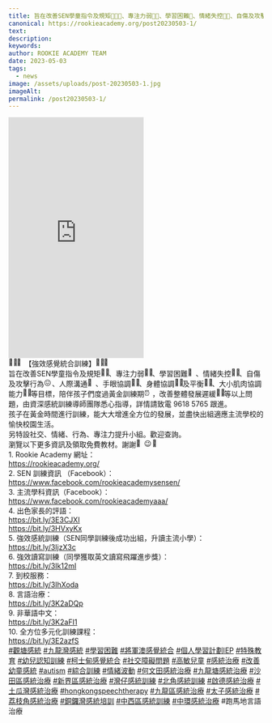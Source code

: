 ```yaml
---
title: 旨在改善SEN學童指令及規矩👩🏼‍🏫、專注力弱👂🏻、學習困難📒、情緒失控😵‍💫、自傷及攻擊行為😖、人際溝通💬、手眼協調🤼‍♀️、身體協調🤸🏼‍♀️及平衡🤸🏼‍♂️、大小肌肉協調能力💪🏻等目標，陪伴孩子們度過黃金訓練期⏰，改善整體發展遲緩🫶🏻等以上問題，由資深感統訓練導師團隊悉心指導，詳情請致電 9618 5765 跟進
canonical: https://rookieacademy.org/post20230503-1/
text: 
description: 
keywords: 
author: ROOKIE ACADEMY TEAM
date: 2023-05-03
tags:
  - news
image: /assets/uploads/post-20230503-1.jpg
imageAlt: 
permalink: /post20230503-1/
---
```

<iframe src="https://www.facebook.com/plugins/video.php?height=476&href=https%3A%2F%2Fwww.facebook.com%2Frookieacademysensen%2Fvideos%2F145088458404399%2F&show_text=false&width=267&t=0" width="267" height="476" style="border:none;overflow:hidden" scrolling="no" frameborder="0" allowfullscreen="true" allow="autoplay; clipboard-write; encrypted-media; picture-in-picture; web-share" allowFullScreen="true"></iframe>
<span class="x193iq5w xeuugli x13faqbe x1vvkbs x1xmvt09 x1lliihq x1s928wv xhkezso x1gmr53x x1cpjm7i x1fgarty x1943h6x xudqn12 x3x7a5m x6prxxf xvq8zen xo1l8bm xzsf02u x1yc453h" dir="auto"><div class="xdj266r x11i5rnm xat24cr x1mh8g0r x1vvkbs x126k92a"><div dir="auto" style="text-align: start;"><span class="x3nfvp2 x1j61x8r x1fcty0u xdj266r xhhsvwb xat24cr xgzva0m xxymvpz xlup9mm x1kky2od"><img height="16" width="16" alt="👧🏼" referrerpolicy="origin-when-cross-origin" src="https://static.xx.fbcdn.net/images/emoji.php/v9/t62/1.5/16/1f467_1f3fc.png"></span><span class="x3nfvp2 x1j61x8r x1fcty0u xdj266r xhhsvwb xat24cr xgzva0m xxymvpz xlup9mm x1kky2od"><img height="16" width="16" alt="🏫" referrerpolicy="origin-when-cross-origin" src="https://static.xx.fbcdn.net/images/emoji.php/v9/t81/1.5/16/1f3eb.png"></span>【強效感覺統合訓練】<span class="x3nfvp2 x1j61x8r x1fcty0u xdj266r xhhsvwb xat24cr xgzva0m xxymvpz xlup9mm x1kky2od"><img height="16" width="16" alt="👶🏼" referrerpolicy="origin-when-cross-origin" src="https://static.xx.fbcdn.net/images/emoji.php/v9/t0/1.5/16/1f476_1f3fc.png"></span><span class="x3nfvp2 x1j61x8r x1fcty0u xdj266r xhhsvwb xat24cr xgzva0m xxymvpz xlup9mm x1kky2od"><img height="16" width="16" alt="🏫" referrerpolicy="origin-when-cross-origin" src="https://static.xx.fbcdn.net/images/emoji.php/v9/t81/1.5/16/1f3eb.png"></span></div></div><div class="x11i5rnm xat24cr x1mh8g0r x1vvkbs xtlvy1s x126k92a"><div dir="auto" style="text-align: start;">旨在改善SEN學童指令及規矩<span class="x3nfvp2 x1j61x8r x1fcty0u xdj266r xhhsvwb xat24cr xgzva0m xxymvpz xlup9mm x1kky2od"><img height="16" width="16" alt="👩🏼‍🏫" referrerpolicy="origin-when-cross-origin" src="https://static.xx.fbcdn.net/images/emoji.php/v9/t1f/1.5/16/1f469_1f3fc_200d_1f3eb.png"></span>、專注力弱<span class="x3nfvp2 x1j61x8r x1fcty0u xdj266r xhhsvwb xat24cr xgzva0m xxymvpz xlup9mm x1kky2od"><img height="16" width="16" alt="👂🏻" referrerpolicy="origin-when-cross-origin" src="https://static.xx.fbcdn.net/images/emoji.php/v9/t5e/1.5/16/1f442_1f3fb.png"></span>、學習困難<span class="x3nfvp2 x1j61x8r x1fcty0u xdj266r xhhsvwb xat24cr xgzva0m xxymvpz xlup9mm x1kky2od"><img height="16" width="16" alt="📒" referrerpolicy="origin-when-cross-origin" src="https://static.xx.fbcdn.net/images/emoji.php/v9/tf3/1.5/16/1f4d2.png"></span>、情緒失控<span class="x3nfvp2 x1j61x8r x1fcty0u xdj266r xhhsvwb xat24cr xgzva0m xxymvpz xlup9mm x1kky2od"><img height="16" width="16" alt="😵‍💫" referrerpolicy="origin-when-cross-origin" src="https://static.xx.fbcdn.net/images/emoji.php/v9/t1f/1.5/16/1f635_200d_1f4ab.png"></span>、自傷及攻擊行為<span class="x3nfvp2 x1j61x8r x1fcty0u xdj266r xhhsvwb xat24cr xgzva0m xxymvpz xlup9mm x1kky2od"><img height="16" width="16" alt="😖" referrerpolicy="origin-when-cross-origin" src="https://static.xx.fbcdn.net/images/emoji.php/v9/tcc/1.5/16/1f616.png"></span>、人際溝通<span class="x3nfvp2 x1j61x8r x1fcty0u xdj266r xhhsvwb xat24cr xgzva0m xxymvpz xlup9mm x1kky2od"><img height="16" width="16" alt="💬" referrerpolicy="origin-when-cross-origin" src="https://static.xx.fbcdn.net/images/emoji.php/v9/tc7/1.5/16/1f4ac.png"></span>、手眼協調<span class="x3nfvp2 x1j61x8r x1fcty0u xdj266r xhhsvwb xat24cr xgzva0m xxymvpz xlup9mm x1kky2od"><img height="16" width="16" alt="🤼‍♀️" referrerpolicy="origin-when-cross-origin" src="https://static.xx.fbcdn.net/images/emoji.php/v9/t28/1.5/16/1f93c_200d_2640.png"></span>、身體協調<span class="x3nfvp2 x1j61x8r x1fcty0u xdj266r xhhsvwb xat24cr xgzva0m xxymvpz xlup9mm x1kky2od"><img height="16" width="16" alt="🤸🏼‍♀️" referrerpolicy="origin-when-cross-origin" src="https://static.xx.fbcdn.net/images/emoji.php/v9/tf9/1.5/16/1f938_1f3fc_200d_2640.png"></span>及平衡<span class="x3nfvp2 x1j61x8r x1fcty0u xdj266r xhhsvwb xat24cr xgzva0m xxymvpz xlup9mm x1kky2od"><img height="16" width="16" alt="🤸🏼‍♂️" referrerpolicy="origin-when-cross-origin" src="https://static.xx.fbcdn.net/images/emoji.php/v9/tfb/1.5/16/1f938_1f3fc_200d_2642.png"></span>、大小肌肉協調能力<span class="x3nfvp2 x1j61x8r x1fcty0u xdj266r xhhsvwb xat24cr xgzva0m xxymvpz xlup9mm x1kky2od"><img height="16" width="16" alt="💪🏻" referrerpolicy="origin-when-cross-origin" src="https://static.xx.fbcdn.net/images/emoji.php/v9/t80/1.5/16/1f4aa_1f3fb.png"></span>等目標，陪伴孩子們度過黃金訓練期<span class="x3nfvp2 x1j61x8r x1fcty0u xdj266r xhhsvwb xat24cr xgzva0m xxymvpz xlup9mm x1kky2od"><img height="16" width="16" alt="⏰" referrerpolicy="origin-when-cross-origin" src="https://static.xx.fbcdn.net/images/emoji.php/v9/tbb/1.5/16/23f0.png"></span>，改善整體發展遲緩<span class="x3nfvp2 x1j61x8r x1fcty0u xdj266r xhhsvwb xat24cr xgzva0m xxymvpz xlup9mm x1kky2od"><img height="16" width="16" alt="🫶🏻" referrerpolicy="origin-when-cross-origin" src="https://static.xx.fbcdn.net/images/emoji.php/v9/t9d/1.5/16/1faf6_1f3fb.png"></span>等以上問題，由資深感統訓練導師團隊悉心指導，詳情請致電 9618 5765 跟進。</div></div><div class="x11i5rnm xat24cr x1mh8g0r x1vvkbs xtlvy1s x126k92a"><div dir="auto" style="text-align: start;">孩子在黃金時間進行訓練，能大大增進全方位的發展，並盡快出組適應主流學校的愉快校園生活。</div></div><div class="x11i5rnm xat24cr x1mh8g0r x1vvkbs xtlvy1s x126k92a"><div dir="auto" style="text-align: start;"><span><a tabindex="-1"></a></span>另特設社交、情緒、行為、專注力提升小組。歡迎查詢。</div></div><div class="x11i5rnm xat24cr x1mh8g0r x1vvkbs xtlvy1s x126k92a"><div dir="auto" style="text-align: start;">瀏覽以下更多資訊及領取免費教材。謝謝<span class="x3nfvp2 x1j61x8r x1fcty0u xdj266r xhhsvwb xat24cr xgzva0m xxymvpz xlup9mm x1kky2od"><img height="16" width="16" alt="📝" referrerpolicy="origin-when-cross-origin" src="https://static.xx.fbcdn.net/images/emoji.php/v9/t25/1.5/16/1f4dd.png"></span><span class="x3nfvp2 x1j61x8r x1fcty0u xdj266r xhhsvwb xat24cr xgzva0m xxymvpz xlup9mm x1kky2od"><img height="16" width="16" alt="😉" referrerpolicy="origin-when-cross-origin" src="https://static.xx.fbcdn.net/images/emoji.php/v9/tb0/1.5/16/1f609.png"></span><span class="x3nfvp2 x1j61x8r x1fcty0u xdj266r xhhsvwb xat24cr xgzva0m xxymvpz xlup9mm x1kky2od"><img height="16" width="16" alt="🌷" referrerpolicy="origin-when-cross-origin" src="https://static.xx.fbcdn.net/images/emoji.php/v9/tc8/1.5/16/1f337.png"></span></div></div><div class="x11i5rnm xat24cr x1mh8g0r x1vvkbs xtlvy1s x126k92a"><div dir="auto" style="text-align: start;">1. Rookie Academy  網址：</div></div><div class="x11i5rnm xat24cr x1mh8g0r x1vvkbs xtlvy1s x126k92a"><div dir="auto" style="text-align: start;"><span><a class="x1i10hfl xjbqb8w x6umtig x1b1mbwd xaqea5y xav7gou x9f619 x1ypdohk xt0psk2 xe8uvvx xdj266r x11i5rnm xat24cr x1mh8g0r xexx8yu x4uap5 x18d9i69 xkhd6sd x16tdsg8 x1hl2dhg xggy1nq x1a2a7pz xt0b8zv x1fey0fg" href="https://rookieacademy.org/?fbclid=IwAR2jOp1hTQtEAz_zSoB_O_vX6X94IwtU6Rf4R2s_-ab89JUUpcCM-Af7du8" rel="nofollow noopener" role="link" tabindex="0" target="_blank">https://rookieacademy.org/</a></span></div></div><div class="x11i5rnm xat24cr x1mh8g0r x1vvkbs xtlvy1s x126k92a"><div dir="auto" style="text-align: start;">2. SEN 訓練資訊 （Facebook）：</div></div><div class="x11i5rnm xat24cr x1mh8g0r x1vvkbs xtlvy1s x126k92a"><div dir="auto" style="text-align: start;"><span><a class="x1i10hfl xjbqb8w x6umtig x1b1mbwd xaqea5y xav7gou x9f619 x1ypdohk xt0psk2 xe8uvvx xdj266r x11i5rnm xat24cr x1mh8g0r xexx8yu x4uap5 x18d9i69 xkhd6sd x16tdsg8 x1hl2dhg xggy1nq x1a2a7pz xt0b8zv x1qq9wsj xo1l8bm" href="https://www.facebook.com/rookieacademysensen/?__cft__[0]=AZUeu2p8U-qOGckoqBeYualzWxiMInb2QIZ90cyAGS_RI00Ds6QcEpftMI8nKux9RGha_SuRj-ODU0vfAkYS_DxcF9JnY-bDxm_c2k4d8g-IktnpJJSjDA_LqHxVVTZVrMep0L7jftlt102S_svWTsJFjN_GeXIzOz834BpvdHehQ_bmH5WBccuLrQXu1mC8_-M&amp;__tn__=kK-R" role="link" tabindex="0"><span class="xt0psk2"><span>https://www.facebook.com/rookieacademysensen/</span></span></a></span></div></div><div class="x11i5rnm xat24cr x1mh8g0r x1vvkbs xtlvy1s x126k92a"><div dir="auto" style="text-align: start;">3. 主流學科資訊（Facebook）：</div></div><div class="x11i5rnm xat24cr x1mh8g0r x1vvkbs xtlvy1s x126k92a"><div dir="auto" style="text-align: start;"><span><a class="x1i10hfl xjbqb8w x6umtig x1b1mbwd xaqea5y xav7gou x9f619 x1ypdohk xt0psk2 xe8uvvx xdj266r x11i5rnm xat24cr x1mh8g0r xexx8yu x4uap5 x18d9i69 xkhd6sd x16tdsg8 x1hl2dhg xggy1nq x1a2a7pz xt0b8zv x1qq9wsj xo1l8bm" href="https://www.facebook.com/rookieacademyaaa/?__cft__[0]=AZUeu2p8U-qOGckoqBeYualzWxiMInb2QIZ90cyAGS_RI00Ds6QcEpftMI8nKux9RGha_SuRj-ODU0vfAkYS_DxcF9JnY-bDxm_c2k4d8g-IktnpJJSjDA_LqHxVVTZVrMep0L7jftlt102S_svWTsJFjN_GeXIzOz834BpvdHehQ_bmH5WBccuLrQXu1mC8_-M&amp;__tn__=kK-R" role="link" tabindex="0"><span class="xt0psk2"><span>https://www.facebook.com/rookieacademyaaa/</span></span></a></span></div></div><div class="x11i5rnm xat24cr x1mh8g0r x1vvkbs xtlvy1s x126k92a"><div dir="auto" style="text-align: start;">4. 出色家長的評語：</div></div><div class="x11i5rnm xat24cr x1mh8g0r x1vvkbs xtlvy1s x126k92a"><div dir="auto" style="text-align: start;"><span><a class="x1i10hfl xjbqb8w x6umtig x1b1mbwd xaqea5y xav7gou x9f619 x1ypdohk xt0psk2 xe8uvvx xdj266r x11i5rnm xat24cr x1mh8g0r xexx8yu x4uap5 x18d9i69 xkhd6sd x16tdsg8 x1hl2dhg xggy1nq x1a2a7pz xt0b8zv x1fey0fg" href="https://l.facebook.com/l.php?u=https%3A%2F%2Fbit.ly%2F3E3CJXI%3Ffbclid%3DIwAR14qJVXWaogqbBdr8V6PxOigytmM_W38YrwjhWY7P3ShDNopTQjxkt2XDY&amp;h=AT1TzyrHyqVlEtvMfVzSFUNuLo2qok1sRe0j1plgm4A1wNhYPriB1dAumMbJAxvX1LqwJOdpxB7o1XCLkvY3d3t-SZs698S-K8Bu-IBpqBip015T8EPKfu5JTwYQ6ZYY8QPF&amp;__tn__=-UK-R&amp;c[0]=AT39-BnP7tzgUTOtmthI3LITqUmi3ctKyiUdlIUhXaiUiT-eT13ZhMz5vgYNFR1R6zXN8V5Kc7wnqAYgSH5ZhsBOEyy8peOwBunM0uRkXc4wvE3zTrsENEI2WPdTprTZlwIYIebHBaPhX0E6W_uZojl5U6t0se8rDOn4u-FsrWWsDToAFyj0U-S1g9DRy4-lhuMi0JCx19I_w0QfbfrWslGs" rel="nofollow noopener" role="link" tabindex="0" target="_blank">https://bit.ly/3E3CJXI</a></span></div></div><div class="x11i5rnm xat24cr x1mh8g0r x1vvkbs xtlvy1s x126k92a"><div dir="auto" style="text-align: start;"><span><a class="x1i10hfl xjbqb8w x6umtig x1b1mbwd xaqea5y xav7gou x9f619 x1ypdohk xt0psk2 xe8uvvx xdj266r x11i5rnm xat24cr x1mh8g0r xexx8yu x4uap5 x18d9i69 xkhd6sd x16tdsg8 x1hl2dhg xggy1nq x1a2a7pz xt0b8zv x1fey0fg" href="https://bit.ly/3HVxyKx?fbclid=IwAR1vbEpclytyeMGskrNT0dGqNWLchLdPGbfHfzKNOAHOe-mfNEOVU947iiI" rel="nofollow noopener" role="link" tabindex="0" target="_blank">https://bit.ly/3HVxyKx</a></span></div></div><div class="x11i5rnm xat24cr x1mh8g0r x1vvkbs xtlvy1s x126k92a"><div dir="auto" style="text-align: start;">5. 強效感統訓練（SEN同學訓練後成功出組，升讀主流小學）：</div></div><div class="x11i5rnm xat24cr x1mh8g0r x1vvkbs xtlvy1s x126k92a"><div dir="auto" style="text-align: start;"><span><a class="x1i10hfl xjbqb8w x6umtig x1b1mbwd xaqea5y xav7gou x9f619 x1ypdohk xt0psk2 xe8uvvx xdj266r x11i5rnm xat24cr x1mh8g0r xexx8yu x4uap5 x18d9i69 xkhd6sd x16tdsg8 x1hl2dhg xggy1nq x1a2a7pz xt0b8zv x1fey0fg" href="https://l.facebook.com/l.php?u=https%3A%2F%2Fbit.ly%2F3IjzX3c%3Ffbclid%3DIwAR2jOp1hTQtEAz_zSoB_O_vX6X94IwtU6Rf4R2s_-ab89JUUpcCM-Af7du8&amp;h=AT2PfYE3llHgWUsgZBFv8vpCYNvszM2qoOBIQen49hW_UdYWoxRpF61P8nBpISi64xUM4o-eNS-uvmsID8piCAq86yIWmyFbhS-3BikYPvTXYPLeWZyPYpTwKspUt-s7h0on&amp;__tn__=-UK-R&amp;c[0]=AT39-BnP7tzgUTOtmthI3LITqUmi3ctKyiUdlIUhXaiUiT-eT13ZhMz5vgYNFR1R6zXN8V5Kc7wnqAYgSH5ZhsBOEyy8peOwBunM0uRkXc4wvE3zTrsENEI2WPdTprTZlwIYIebHBaPhX0E6W_uZojl5U6t0se8rDOn4u-FsrWWsDToAFyj0U-S1g9DRy4-lhuMi0JCx19I_w0QfbfrWslGs" rel="nofollow noopener" role="link" tabindex="0" target="_blank">https://bit.ly/3IjzX3c</a></span></div></div><div class="x11i5rnm xat24cr x1mh8g0r x1vvkbs xtlvy1s x126k92a"><div dir="auto" style="text-align: start;">6. 強效讀寫訓練（同學獲取英文讀寫飛躍進步獎）：</div></div><div class="x11i5rnm xat24cr x1mh8g0r x1vvkbs xtlvy1s x126k92a"><div dir="auto" style="text-align: start;"><span><a class="x1i10hfl xjbqb8w x6umtig x1b1mbwd xaqea5y xav7gou x9f619 x1ypdohk xt0psk2 xe8uvvx xdj266r x11i5rnm xat24cr x1mh8g0r xexx8yu x4uap5 x18d9i69 xkhd6sd x16tdsg8 x1hl2dhg xggy1nq x1a2a7pz xt0b8zv x1fey0fg" href="https://bit.ly/3Ik12mI?fbclid=IwAR2z_83DaAuxA_FvheWPqystgURlTOaL95TOn-BNwqJ0xf93CYgxH89F-Vw" rel="nofollow noopener" role="link" tabindex="0" target="_blank">https://bit.ly/3Ik12mI</a></span></div></div><div class="x11i5rnm xat24cr x1mh8g0r x1vvkbs xtlvy1s x126k92a"><div dir="auto" style="text-align: start;">7. 到校服務：</div></div><div class="x11i5rnm xat24cr x1mh8g0r x1vvkbs xtlvy1s x126k92a"><div dir="auto" style="text-align: start;"><span><a class="x1i10hfl xjbqb8w x6umtig x1b1mbwd xaqea5y xav7gou x9f619 x1ypdohk xt0psk2 xe8uvvx xdj266r x11i5rnm xat24cr x1mh8g0r xexx8yu x4uap5 x18d9i69 xkhd6sd x16tdsg8 x1hl2dhg xggy1nq x1a2a7pz xt0b8zv x1fey0fg" href="https://l.facebook.com/l.php?u=https%3A%2F%2Fbit.ly%2F3IhXoda%3Ffbclid%3DIwAR0l6QBeK9FggYPkQbcIvhlBkVs-AMMy1A9LX0tzOVbU6VH2kQG9QN8Xcd0&amp;h=AT0Jug4dgh3ebQHDvv9LOuT1aY_aL_pHV44RJMN-UgGj95lJsfbGo3BNSUo1PpTGoSqGqNWzAQ8Xdl22hhleuWUe_ORFePR0rKuQTv86w1zSDgibsd_s0QAROsJb-c6UbvYS&amp;__tn__=-UK-R&amp;c[0]=AT39-BnP7tzgUTOtmthI3LITqUmi3ctKyiUdlIUhXaiUiT-eT13ZhMz5vgYNFR1R6zXN8V5Kc7wnqAYgSH5ZhsBOEyy8peOwBunM0uRkXc4wvE3zTrsENEI2WPdTprTZlwIYIebHBaPhX0E6W_uZojl5U6t0se8rDOn4u-FsrWWsDToAFyj0U-S1g9DRy4-lhuMi0JCx19I_w0QfbfrWslGs" rel="nofollow noopener" role="link" tabindex="0" target="_blank">https://bit.ly/3IhXoda</a></span></div></div><div class="x11i5rnm xat24cr x1mh8g0r x1vvkbs xtlvy1s x126k92a"><div dir="auto" style="text-align: start;">8. 言語治療：</div></div><div class="x11i5rnm xat24cr x1mh8g0r x1vvkbs xtlvy1s x126k92a"><div dir="auto" style="text-align: start;"><span><a class="x1i10hfl xjbqb8w x6umtig x1b1mbwd xaqea5y xav7gou x9f619 x1ypdohk xt0psk2 xe8uvvx xdj266r x11i5rnm xat24cr x1mh8g0r xexx8yu x4uap5 x18d9i69 xkhd6sd x16tdsg8 x1hl2dhg xggy1nq x1a2a7pz xt0b8zv x1fey0fg" href="https://bit.ly/3K2aDQp?fbclid=IwAR1rM7j8-mh5lgy_Qjxkc2qR50GQfm6XmTlg-jVFuBl31oOIXFhu4AA0JAw" rel="nofollow noopener" role="link" tabindex="0" target="_blank">https://bit.ly/3K2aDQp</a></span></div></div><div class="x11i5rnm xat24cr x1mh8g0r x1vvkbs xtlvy1s x126k92a"><div dir="auto" style="text-align: start;">9. 非華語中文：</div></div><div class="x11i5rnm xat24cr x1mh8g0r x1vvkbs xtlvy1s x126k92a"><div dir="auto" style="text-align: start;"><span><a class="x1i10hfl xjbqb8w x6umtig x1b1mbwd xaqea5y xav7gou x9f619 x1ypdohk xt0psk2 xe8uvvx xdj266r x11i5rnm xat24cr x1mh8g0r xexx8yu x4uap5 x18d9i69 xkhd6sd x16tdsg8 x1hl2dhg xggy1nq x1a2a7pz xt0b8zv x1fey0fg" href="https://l.facebook.com/l.php?u=https%3A%2F%2Fbit.ly%2F3K2aFI1%3Ffbclid%3DIwAR1KjIEBduV0RLk0VebSGzzcxmabQZ_3aei0yWDxwcPrSu34NVgcf5pvIYU&amp;h=AT1xp5gOefKDdu_vD4BPzMZ4mHfkbkzLPeJdFt3Ya9RbunMiXjhPaUBg92C-1gdPDfUwTVDKLX4FriblxJ3_chXSdluElXbXTplwkgQjMuyp-MI1aqtJwV8IjaYJ6wWZ6pGV&amp;__tn__=-UK-R&amp;c[0]=AT39-BnP7tzgUTOtmthI3LITqUmi3ctKyiUdlIUhXaiUiT-eT13ZhMz5vgYNFR1R6zXN8V5Kc7wnqAYgSH5ZhsBOEyy8peOwBunM0uRkXc4wvE3zTrsENEI2WPdTprTZlwIYIebHBaPhX0E6W_uZojl5U6t0se8rDOn4u-FsrWWsDToAFyj0U-S1g9DRy4-lhuMi0JCx19I_w0QfbfrWslGs" rel="nofollow noopener" role="link" tabindex="0" target="_blank">https://bit.ly/3K2aFI1</a></span></div></div><div class="x11i5rnm xat24cr x1mh8g0r x1vvkbs xtlvy1s x126k92a"><div dir="auto" style="text-align: start;">10. 全方位多元化訓練課程：</div></div><div class="x11i5rnm xat24cr x1mh8g0r x1vvkbs xtlvy1s x126k92a"><div dir="auto" style="text-align: start;"><span><a class="x1i10hfl xjbqb8w x6umtig x1b1mbwd xaqea5y xav7gou x9f619 x1ypdohk xt0psk2 xe8uvvx xdj266r x11i5rnm xat24cr x1mh8g0r xexx8yu x4uap5 x18d9i69 xkhd6sd x16tdsg8 x1hl2dhg xggy1nq x1a2a7pz xt0b8zv x1fey0fg" href="https://l.facebook.com/l.php?u=https%3A%2F%2Fbit.ly%2F3E2azfS%3Ffbclid%3DIwAR1LswBeUESLaGE7iB9YiuoPiu3YdDwoGaY64z68t8Rk0W_6NMYSqccpaVQ&amp;h=AT2y2lUNTYUzB1GGO6pNw3ONXmsAq6mm3vikbOs5d8JtPQTl3UUUheWAOXJ_X2cgtjVVgd9oGvZewz9WIq10JgBMSoOZ5kiWSP8RJ17i6-VXDpT7xVibTNKEY-xGAu2gmqLP&amp;__tn__=-UK-R&amp;c[0]=AT39-BnP7tzgUTOtmthI3LITqUmi3ctKyiUdlIUhXaiUiT-eT13ZhMz5vgYNFR1R6zXN8V5Kc7wnqAYgSH5ZhsBOEyy8peOwBunM0uRkXc4wvE3zTrsENEI2WPdTprTZlwIYIebHBaPhX0E6W_uZojl5U6t0se8rDOn4u-FsrWWsDToAFyj0U-S1g9DRy4-lhuMi0JCx19I_w0QfbfrWslGs" rel="nofollow noopener" role="link" tabindex="0" target="_blank">https://bit.ly/3E2azfS</a></span></div></div><div class="x11i5rnm xat24cr x1mh8g0r x1vvkbs xtlvy1s x126k92a"><div dir="auto" style="text-align: start;"><span><a class="x1i10hfl xjbqb8w x6umtig x1b1mbwd xaqea5y xav7gou x9f619 x1ypdohk xt0psk2 xe8uvvx xdj266r x11i5rnm xat24cr x1mh8g0r xexx8yu x4uap5 x18d9i69 xkhd6sd x16tdsg8 x1hl2dhg xggy1nq x1a2a7pz xt0b8zv x1qq9wsj xo1l8bm" href="https://www.facebook.com/hashtag/%E8%A7%80%E5%A1%98%E6%84%9F%E7%B5%B1?__eep__=6&amp;__cft__[0]=AZUeu2p8U-qOGckoqBeYualzWxiMInb2QIZ90cyAGS_RI00Ds6QcEpftMI8nKux9RGha_SuRj-ODU0vfAkYS_DxcF9JnY-bDxm_c2k4d8g-IktnpJJSjDA_LqHxVVTZVrMep0L7jftlt102S_svWTsJFjN_GeXIzOz834BpvdHehQ_bmH5WBccuLrQXu1mC8_-M&amp;__tn__=*NK-R" role="link" tabindex="0">#觀塘感統</a></span> <span><a class="x1i10hfl xjbqb8w x6umtig x1b1mbwd xaqea5y xav7gou x9f619 x1ypdohk xt0psk2 xe8uvvx xdj266r x11i5rnm xat24cr x1mh8g0r xexx8yu x4uap5 x18d9i69 xkhd6sd x16tdsg8 x1hl2dhg xggy1nq x1a2a7pz xt0b8zv x1qq9wsj xo1l8bm" href="https://www.facebook.com/hashtag/%E4%B9%9D%E9%BE%8D%E7%81%A3%E6%84%9F%E7%B5%B1?__eep__=6&amp;__cft__[0]=AZUeu2p8U-qOGckoqBeYualzWxiMInb2QIZ90cyAGS_RI00Ds6QcEpftMI8nKux9RGha_SuRj-ODU0vfAkYS_DxcF9JnY-bDxm_c2k4d8g-IktnpJJSjDA_LqHxVVTZVrMep0L7jftlt102S_svWTsJFjN_GeXIzOz834BpvdHehQ_bmH5WBccuLrQXu1mC8_-M&amp;__tn__=*NK-R" role="link" tabindex="0">#九龍灣感統</a></span> <span><a class="x1i10hfl xjbqb8w x6umtig x1b1mbwd xaqea5y xav7gou x9f619 x1ypdohk xt0psk2 xe8uvvx xdj266r x11i5rnm xat24cr x1mh8g0r xexx8yu x4uap5 x18d9i69 xkhd6sd x16tdsg8 x1hl2dhg xggy1nq x1a2a7pz xt0b8zv x1qq9wsj xo1l8bm" href="https://www.facebook.com/hashtag/%E5%AD%B8%E7%BF%92%E5%9B%B0%E9%9B%A3?__eep__=6&amp;__cft__[0]=AZUeu2p8U-qOGckoqBeYualzWxiMInb2QIZ90cyAGS_RI00Ds6QcEpftMI8nKux9RGha_SuRj-ODU0vfAkYS_DxcF9JnY-bDxm_c2k4d8g-IktnpJJSjDA_LqHxVVTZVrMep0L7jftlt102S_svWTsJFjN_GeXIzOz834BpvdHehQ_bmH5WBccuLrQXu1mC8_-M&amp;__tn__=*NK-R" role="link" tabindex="0">#學習困難</a></span> <span><a class="x1i10hfl xjbqb8w x6umtig x1b1mbwd xaqea5y xav7gou x9f619 x1ypdohk xt0psk2 xe8uvvx xdj266r x11i5rnm xat24cr x1mh8g0r xexx8yu x4uap5 x18d9i69 xkhd6sd x16tdsg8 x1hl2dhg xggy1nq x1a2a7pz xt0b8zv x1qq9wsj xo1l8bm" href="https://www.facebook.com/hashtag/%E5%B0%87%E8%BB%8D%E6%BE%B3%E6%84%9F%E8%A6%BA%E7%B5%B1%E5%90%88?__eep__=6&amp;__cft__[0]=AZUeu2p8U-qOGckoqBeYualzWxiMInb2QIZ90cyAGS_RI00Ds6QcEpftMI8nKux9RGha_SuRj-ODU0vfAkYS_DxcF9JnY-bDxm_c2k4d8g-IktnpJJSjDA_LqHxVVTZVrMep0L7jftlt102S_svWTsJFjN_GeXIzOz834BpvdHehQ_bmH5WBccuLrQXu1mC8_-M&amp;__tn__=*NK-R" role="link" tabindex="0">#將軍澳感覺統合</a></span> <span><a class="x1i10hfl xjbqb8w x6umtig x1b1mbwd xaqea5y xav7gou x9f619 x1ypdohk xt0psk2 xe8uvvx xdj266r x11i5rnm xat24cr x1mh8g0r xexx8yu x4uap5 x18d9i69 xkhd6sd x16tdsg8 x1hl2dhg xggy1nq x1a2a7pz xt0b8zv x1qq9wsj xo1l8bm" href="https://www.facebook.com/hashtag/%E5%80%8B%E4%BA%BA%E5%AD%B8%E7%BF%92%E8%A8%88%E5%8A%83iep?__eep__=6&amp;__cft__[0]=AZUeu2p8U-qOGckoqBeYualzWxiMInb2QIZ90cyAGS_RI00Ds6QcEpftMI8nKux9RGha_SuRj-ODU0vfAkYS_DxcF9JnY-bDxm_c2k4d8g-IktnpJJSjDA_LqHxVVTZVrMep0L7jftlt102S_svWTsJFjN_GeXIzOz834BpvdHehQ_bmH5WBccuLrQXu1mC8_-M&amp;__tn__=*NK-R" role="link" tabindex="0">#個人學習計劃IEP</a></span> <span><a class="x1i10hfl xjbqb8w x6umtig x1b1mbwd xaqea5y xav7gou x9f619 x1ypdohk xt0psk2 xe8uvvx xdj266r x11i5rnm xat24cr x1mh8g0r xexx8yu x4uap5 x18d9i69 xkhd6sd x16tdsg8 x1hl2dhg xggy1nq x1a2a7pz xt0b8zv x1qq9wsj xo1l8bm" href="https://www.facebook.com/hashtag/%E7%89%B9%E6%AE%8A%E6%95%99%E8%82%B2?__eep__=6&amp;__cft__[0]=AZUeu2p8U-qOGckoqBeYualzWxiMInb2QIZ90cyAGS_RI00Ds6QcEpftMI8nKux9RGha_SuRj-ODU0vfAkYS_DxcF9JnY-bDxm_c2k4d8g-IktnpJJSjDA_LqHxVVTZVrMep0L7jftlt102S_svWTsJFjN_GeXIzOz834BpvdHehQ_bmH5WBccuLrQXu1mC8_-M&amp;__tn__=*NK-R" role="link" tabindex="0">#特殊教育</a></span> <span><a class="x1i10hfl xjbqb8w x6umtig x1b1mbwd xaqea5y xav7gou x9f619 x1ypdohk xt0psk2 xe8uvvx xdj266r x11i5rnm xat24cr x1mh8g0r xexx8yu x4uap5 x18d9i69 xkhd6sd x16tdsg8 x1hl2dhg xggy1nq x1a2a7pz xt0b8zv x1qq9wsj xo1l8bm" href="https://www.facebook.com/hashtag/%E5%B9%BC%E5%85%92%E8%AA%8D%E7%9F%A5%E8%A8%93%E7%B7%B4?__eep__=6&amp;__cft__[0]=AZUeu2p8U-qOGckoqBeYualzWxiMInb2QIZ90cyAGS_RI00Ds6QcEpftMI8nKux9RGha_SuRj-ODU0vfAkYS_DxcF9JnY-bDxm_c2k4d8g-IktnpJJSjDA_LqHxVVTZVrMep0L7jftlt102S_svWTsJFjN_GeXIzOz834BpvdHehQ_bmH5WBccuLrQXu1mC8_-M&amp;__tn__=*NK-R" role="link" tabindex="0">#幼兒認知訓練</a></span> <span><a class="x1i10hfl xjbqb8w x6umtig x1b1mbwd xaqea5y xav7gou x9f619 x1ypdohk xt0psk2 xe8uvvx xdj266r x11i5rnm xat24cr x1mh8g0r xexx8yu x4uap5 x18d9i69 xkhd6sd x16tdsg8 x1hl2dhg xggy1nq x1a2a7pz xt0b8zv x1qq9wsj xo1l8bm" href="https://www.facebook.com/hashtag/%E6%9F%AF%E5%A3%AB%E7%94%B8%E6%84%9F%E8%A6%BA%E7%B5%B1%E5%90%88?__eep__=6&amp;__cft__[0]=AZUeu2p8U-qOGckoqBeYualzWxiMInb2QIZ90cyAGS_RI00Ds6QcEpftMI8nKux9RGha_SuRj-ODU0vfAkYS_DxcF9JnY-bDxm_c2k4d8g-IktnpJJSjDA_LqHxVVTZVrMep0L7jftlt102S_svWTsJFjN_GeXIzOz834BpvdHehQ_bmH5WBccuLrQXu1mC8_-M&amp;__tn__=*NK-R" role="link" tabindex="0">#柯士甸感覺統合</a></span> <span><a class="x1i10hfl xjbqb8w x6umtig x1b1mbwd xaqea5y xav7gou x9f619 x1ypdohk xt0psk2 xe8uvvx xdj266r x11i5rnm xat24cr x1mh8g0r xexx8yu x4uap5 x18d9i69 xkhd6sd x16tdsg8 x1hl2dhg xggy1nq x1a2a7pz xt0b8zv x1qq9wsj xo1l8bm" href="https://www.facebook.com/hashtag/%E7%A4%BE%E4%BA%A4%E9%9A%9C%E7%A4%99%E5%95%8F%E9%A1%8C?__eep__=6&amp;__cft__[0]=AZUeu2p8U-qOGckoqBeYualzWxiMInb2QIZ90cyAGS_RI00Ds6QcEpftMI8nKux9RGha_SuRj-ODU0vfAkYS_DxcF9JnY-bDxm_c2k4d8g-IktnpJJSjDA_LqHxVVTZVrMep0L7jftlt102S_svWTsJFjN_GeXIzOz834BpvdHehQ_bmH5WBccuLrQXu1mC8_-M&amp;__tn__=*NK-R" role="link" tabindex="0">#社交障礙問題</a></span> <span><a class="x1i10hfl xjbqb8w x6umtig x1b1mbwd xaqea5y xav7gou x9f619 x1ypdohk xt0psk2 xe8uvvx xdj266r x11i5rnm xat24cr x1mh8g0r xexx8yu x4uap5 x18d9i69 xkhd6sd x16tdsg8 x1hl2dhg xggy1nq x1a2a7pz xt0b8zv x1qq9wsj xo1l8bm" href="https://www.facebook.com/hashtag/%E9%AB%98%E6%95%8F%E5%85%92%E7%AB%A5?__eep__=6&amp;__cft__[0]=AZUeu2p8U-qOGckoqBeYualzWxiMInb2QIZ90cyAGS_RI00Ds6QcEpftMI8nKux9RGha_SuRj-ODU0vfAkYS_DxcF9JnY-bDxm_c2k4d8g-IktnpJJSjDA_LqHxVVTZVrMep0L7jftlt102S_svWTsJFjN_GeXIzOz834BpvdHehQ_bmH5WBccuLrQXu1mC8_-M&amp;__tn__=*NK-R" role="link" tabindex="0">#高敏兒童</a></span> <span><a class="x1i10hfl xjbqb8w x6umtig x1b1mbwd xaqea5y xav7gou x9f619 x1ypdohk xt0psk2 xe8uvvx xdj266r x11i5rnm xat24cr x1mh8g0r xexx8yu x4uap5 x18d9i69 xkhd6sd x16tdsg8 x1hl2dhg xggy1nq x1a2a7pz xt0b8zv x1qq9wsj xo1l8bm" href="https://www.facebook.com/hashtag/%E6%84%9F%E7%B5%B1%E6%B2%BB%E7%99%82?__eep__=6&amp;__cft__[0]=AZUeu2p8U-qOGckoqBeYualzWxiMInb2QIZ90cyAGS_RI00Ds6QcEpftMI8nKux9RGha_SuRj-ODU0vfAkYS_DxcF9JnY-bDxm_c2k4d8g-IktnpJJSjDA_LqHxVVTZVrMep0L7jftlt102S_svWTsJFjN_GeXIzOz834BpvdHehQ_bmH5WBccuLrQXu1mC8_-M&amp;__tn__=*NK-R" role="link" tabindex="0">#感統治療</a></span> <span><a class="x1i10hfl xjbqb8w x6umtig x1b1mbwd xaqea5y xav7gou x9f619 x1ypdohk xt0psk2 xe8uvvx xdj266r x11i5rnm xat24cr x1mh8g0r xexx8yu x4uap5 x18d9i69 xkhd6sd x16tdsg8 x1hl2dhg xggy1nq x1a2a7pz xt0b8zv x1qq9wsj xo1l8bm" href="https://www.facebook.com/hashtag/%E6%94%B9%E5%96%84%E5%B9%BC%E7%AB%A5%E6%84%9F%E7%B5%B1?__eep__=6&amp;__cft__[0]=AZUeu2p8U-qOGckoqBeYualzWxiMInb2QIZ90cyAGS_RI00Ds6QcEpftMI8nKux9RGha_SuRj-ODU0vfAkYS_DxcF9JnY-bDxm_c2k4d8g-IktnpJJSjDA_LqHxVVTZVrMep0L7jftlt102S_svWTsJFjN_GeXIzOz834BpvdHehQ_bmH5WBccuLrQXu1mC8_-M&amp;__tn__=*NK-R" role="link" tabindex="0">#改善幼童感統</a></span> <span><a class="x1i10hfl xjbqb8w x6umtig x1b1mbwd xaqea5y xav7gou x9f619 x1ypdohk xt0psk2 xe8uvvx xdj266r x11i5rnm xat24cr x1mh8g0r xexx8yu x4uap5 x18d9i69 xkhd6sd x16tdsg8 x1hl2dhg xggy1nq x1a2a7pz xt0b8zv x1qq9wsj xo1l8bm" href="https://www.facebook.com/hashtag/autism?__eep__=6&amp;__cft__[0]=AZUeu2p8U-qOGckoqBeYualzWxiMInb2QIZ90cyAGS_RI00Ds6QcEpftMI8nKux9RGha_SuRj-ODU0vfAkYS_DxcF9JnY-bDxm_c2k4d8g-IktnpJJSjDA_LqHxVVTZVrMep0L7jftlt102S_svWTsJFjN_GeXIzOz834BpvdHehQ_bmH5WBccuLrQXu1mC8_-M&amp;__tn__=*NK-R" role="link" tabindex="0">#autism</a></span> <span><a class="x1i10hfl xjbqb8w x6umtig x1b1mbwd xaqea5y xav7gou x9f619 x1ypdohk xt0psk2 xe8uvvx xdj266r x11i5rnm xat24cr x1mh8g0r xexx8yu x4uap5 x18d9i69 xkhd6sd x16tdsg8 x1hl2dhg xggy1nq x1a2a7pz xt0b8zv x1qq9wsj xo1l8bm" href="https://www.facebook.com/hashtag/%E7%B6%9C%E5%90%88%E8%A8%93%E7%B7%B4?__eep__=6&amp;__cft__[0]=AZUeu2p8U-qOGckoqBeYualzWxiMInb2QIZ90cyAGS_RI00Ds6QcEpftMI8nKux9RGha_SuRj-ODU0vfAkYS_DxcF9JnY-bDxm_c2k4d8g-IktnpJJSjDA_LqHxVVTZVrMep0L7jftlt102S_svWTsJFjN_GeXIzOz834BpvdHehQ_bmH5WBccuLrQXu1mC8_-M&amp;__tn__=*NK-R" role="link" tabindex="0">#綜合訓練</a></span> <span><a class="x1i10hfl xjbqb8w x6umtig x1b1mbwd xaqea5y xav7gou x9f619 x1ypdohk xt0psk2 xe8uvvx xdj266r x11i5rnm xat24cr x1mh8g0r xexx8yu x4uap5 x18d9i69 xkhd6sd x16tdsg8 x1hl2dhg xggy1nq x1a2a7pz xt0b8zv x1qq9wsj xo1l8bm" href="https://www.facebook.com/hashtag/%E6%83%85%E7%B7%92%E6%B3%A2%E5%8B%95?__eep__=6&amp;__cft__[0]=AZUeu2p8U-qOGckoqBeYualzWxiMInb2QIZ90cyAGS_RI00Ds6QcEpftMI8nKux9RGha_SuRj-ODU0vfAkYS_DxcF9JnY-bDxm_c2k4d8g-IktnpJJSjDA_LqHxVVTZVrMep0L7jftlt102S_svWTsJFjN_GeXIzOz834BpvdHehQ_bmH5WBccuLrQXu1mC8_-M&amp;__tn__=*NK-R" role="link" tabindex="0">#情緒波動</a></span> <span><a class="x1i10hfl xjbqb8w x6umtig x1b1mbwd xaqea5y xav7gou x9f619 x1ypdohk xt0psk2 xe8uvvx xdj266r x11i5rnm xat24cr x1mh8g0r xexx8yu x4uap5 x18d9i69 xkhd6sd x16tdsg8 x1hl2dhg xggy1nq x1a2a7pz xt0b8zv x1qq9wsj xo1l8bm" href="https://www.facebook.com/hashtag/%E4%BD%95%E6%96%87%E7%94%B0%E6%84%9F%E7%B5%B1%E6%B2%BB%E7%99%82?__eep__=6&amp;__cft__[0]=AZUeu2p8U-qOGckoqBeYualzWxiMInb2QIZ90cyAGS_RI00Ds6QcEpftMI8nKux9RGha_SuRj-ODU0vfAkYS_DxcF9JnY-bDxm_c2k4d8g-IktnpJJSjDA_LqHxVVTZVrMep0L7jftlt102S_svWTsJFjN_GeXIzOz834BpvdHehQ_bmH5WBccuLrQXu1mC8_-M&amp;__tn__=*NK-R" role="link" tabindex="0">#何文田感統治療</a></span> <span><a class="x1i10hfl xjbqb8w x6umtig x1b1mbwd xaqea5y xav7gou x9f619 x1ypdohk xt0psk2 xe8uvvx xdj266r x11i5rnm xat24cr x1mh8g0r xexx8yu x4uap5 x18d9i69 xkhd6sd x16tdsg8 x1hl2dhg xggy1nq x1a2a7pz xt0b8zv x1qq9wsj xo1l8bm" href="https://www.facebook.com/hashtag/%E4%B9%9D%E9%BE%8D%E5%A1%98%E6%84%9F%E7%B5%B1%E6%B2%BB%E7%99%82?__eep__=6&amp;__cft__[0]=AZUeu2p8U-qOGckoqBeYualzWxiMInb2QIZ90cyAGS_RI00Ds6QcEpftMI8nKux9RGha_SuRj-ODU0vfAkYS_DxcF9JnY-bDxm_c2k4d8g-IktnpJJSjDA_LqHxVVTZVrMep0L7jftlt102S_svWTsJFjN_GeXIzOz834BpvdHehQ_bmH5WBccuLrQXu1mC8_-M&amp;__tn__=*NK-R" role="link" tabindex="0">#九龍塘感統治療</a></span> <span><a class="x1i10hfl xjbqb8w x6umtig x1b1mbwd xaqea5y xav7gou x9f619 x1ypdohk xt0psk2 xe8uvvx xdj266r x11i5rnm xat24cr x1mh8g0r xexx8yu x4uap5 x18d9i69 xkhd6sd x16tdsg8 x1hl2dhg xggy1nq x1a2a7pz xt0b8zv x1qq9wsj xo1l8bm" href="https://www.facebook.com/hashtag/%E6%B2%99%E7%94%B0%E5%8D%80%E6%84%9F%E7%B5%B1%E6%B2%BB%E7%99%82?__eep__=6&amp;__cft__[0]=AZUeu2p8U-qOGckoqBeYualzWxiMInb2QIZ90cyAGS_RI00Ds6QcEpftMI8nKux9RGha_SuRj-ODU0vfAkYS_DxcF9JnY-bDxm_c2k4d8g-IktnpJJSjDA_LqHxVVTZVrMep0L7jftlt102S_svWTsJFjN_GeXIzOz834BpvdHehQ_bmH5WBccuLrQXu1mC8_-M&amp;__tn__=*NK-R" role="link" tabindex="0">#沙田區感統治療</a></span> <span><a class="x1i10hfl xjbqb8w x6umtig x1b1mbwd xaqea5y xav7gou x9f619 x1ypdohk xt0psk2 xe8uvvx xdj266r x11i5rnm xat24cr x1mh8g0r xexx8yu x4uap5 x18d9i69 xkhd6sd x16tdsg8 x1hl2dhg xggy1nq x1a2a7pz xt0b8zv x1qq9wsj xo1l8bm" href="https://www.facebook.com/hashtag/%E6%96%B0%E7%95%8C%E5%8D%80%E6%84%9F%E7%B5%B1%E6%B2%BB%E7%99%82?__eep__=6&amp;__cft__[0]=AZUeu2p8U-qOGckoqBeYualzWxiMInb2QIZ90cyAGS_RI00Ds6QcEpftMI8nKux9RGha_SuRj-ODU0vfAkYS_DxcF9JnY-bDxm_c2k4d8g-IktnpJJSjDA_LqHxVVTZVrMep0L7jftlt102S_svWTsJFjN_GeXIzOz834BpvdHehQ_bmH5WBccuLrQXu1mC8_-M&amp;__tn__=*NK-R" role="link" tabindex="0">#新界區感統治療</a></span> <span><a class="x1i10hfl xjbqb8w x6umtig x1b1mbwd xaqea5y xav7gou x9f619 x1ypdohk xt0psk2 xe8uvvx xdj266r x11i5rnm xat24cr x1mh8g0r xexx8yu x4uap5 x18d9i69 xkhd6sd x16tdsg8 x1hl2dhg xggy1nq x1a2a7pz xt0b8zv x1qq9wsj xo1l8bm" href="https://www.facebook.com/hashtag/%E7%81%A3%E4%BB%94%E6%84%9F%E7%B5%B1%E8%A8%93%E7%B7%B4?__eep__=6&amp;__cft__[0]=AZUeu2p8U-qOGckoqBeYualzWxiMInb2QIZ90cyAGS_RI00Ds6QcEpftMI8nKux9RGha_SuRj-ODU0vfAkYS_DxcF9JnY-bDxm_c2k4d8g-IktnpJJSjDA_LqHxVVTZVrMep0L7jftlt102S_svWTsJFjN_GeXIzOz834BpvdHehQ_bmH5WBccuLrQXu1mC8_-M&amp;__tn__=*NK-R" role="link" tabindex="0">#灣仔感統訓練</a></span> <span><a class="x1i10hfl xjbqb8w x6umtig x1b1mbwd xaqea5y xav7gou x9f619 x1ypdohk xt0psk2 xe8uvvx xdj266r x11i5rnm xat24cr x1mh8g0r xexx8yu x4uap5 x18d9i69 xkhd6sd x16tdsg8 x1hl2dhg xggy1nq x1a2a7pz xt0b8zv x1qq9wsj xo1l8bm" href="https://www.facebook.com/hashtag/%E5%8C%97%E8%A7%92%E6%84%9F%E7%B5%B1%E8%A8%93%E7%B7%B4?__eep__=6&amp;__cft__[0]=AZUeu2p8U-qOGckoqBeYualzWxiMInb2QIZ90cyAGS_RI00Ds6QcEpftMI8nKux9RGha_SuRj-ODU0vfAkYS_DxcF9JnY-bDxm_c2k4d8g-IktnpJJSjDA_LqHxVVTZVrMep0L7jftlt102S_svWTsJFjN_GeXIzOz834BpvdHehQ_bmH5WBccuLrQXu1mC8_-M&amp;__tn__=*NK-R" role="link" tabindex="0">#北角感統訓練</a></span> <span><a class="x1i10hfl xjbqb8w x6umtig x1b1mbwd xaqea5y xav7gou x9f619 x1ypdohk xt0psk2 xe8uvvx xdj266r x11i5rnm xat24cr x1mh8g0r xexx8yu x4uap5 x18d9i69 xkhd6sd x16tdsg8 x1hl2dhg xggy1nq x1a2a7pz xt0b8zv x1qq9wsj xo1l8bm" href="https://www.facebook.com/hashtag/%E5%95%9F%E5%BE%B7%E6%84%9F%E7%B5%B1%E6%B2%BB%E7%99%82?__eep__=6&amp;__cft__[0]=AZUeu2p8U-qOGckoqBeYualzWxiMInb2QIZ90cyAGS_RI00Ds6QcEpftMI8nKux9RGha_SuRj-ODU0vfAkYS_DxcF9JnY-bDxm_c2k4d8g-IktnpJJSjDA_LqHxVVTZVrMep0L7jftlt102S_svWTsJFjN_GeXIzOz834BpvdHehQ_bmH5WBccuLrQXu1mC8_-M&amp;__tn__=*NK-R" role="link" tabindex="0">#啟德感統治療</a></span> <span><a class="x1i10hfl xjbqb8w x6umtig x1b1mbwd xaqea5y xav7gou x9f619 x1ypdohk xt0psk2 xe8uvvx xdj266r x11i5rnm xat24cr x1mh8g0r xexx8yu x4uap5 x18d9i69 xkhd6sd x16tdsg8 x1hl2dhg xggy1nq x1a2a7pz xt0b8zv x1qq9wsj xo1l8bm" href="https://www.facebook.com/hashtag/%E5%9C%9F%E7%93%9C%E7%81%A3%E6%84%9F%E7%B5%B1%E6%B2%BB%E7%99%82?__eep__=6&amp;__cft__[0]=AZUeu2p8U-qOGckoqBeYualzWxiMInb2QIZ90cyAGS_RI00Ds6QcEpftMI8nKux9RGha_SuRj-ODU0vfAkYS_DxcF9JnY-bDxm_c2k4d8g-IktnpJJSjDA_LqHxVVTZVrMep0L7jftlt102S_svWTsJFjN_GeXIzOz834BpvdHehQ_bmH5WBccuLrQXu1mC8_-M&amp;__tn__=*NK-R" role="link" tabindex="0">#土瓜灣感統治療</a></span> <span><a class="x1i10hfl xjbqb8w x6umtig x1b1mbwd xaqea5y xav7gou x9f619 x1ypdohk xt0psk2 xe8uvvx xdj266r x11i5rnm xat24cr x1mh8g0r xexx8yu x4uap5 x18d9i69 xkhd6sd x16tdsg8 x1hl2dhg xggy1nq x1a2a7pz xt0b8zv x1qq9wsj xo1l8bm" href="https://www.facebook.com/hashtag/hongkongspeechtherapy?__eep__=6&amp;__cft__[0]=AZUeu2p8U-qOGckoqBeYualzWxiMInb2QIZ90cyAGS_RI00Ds6QcEpftMI8nKux9RGha_SuRj-ODU0vfAkYS_DxcF9JnY-bDxm_c2k4d8g-IktnpJJSjDA_LqHxVVTZVrMep0L7jftlt102S_svWTsJFjN_GeXIzOz834BpvdHehQ_bmH5WBccuLrQXu1mC8_-M&amp;__tn__=*NK-R" role="link" tabindex="0">#hongkongspeechtherapy</a></span> <span><a class="x1i10hfl xjbqb8w x6umtig x1b1mbwd xaqea5y xav7gou x9f619 x1ypdohk xt0psk2 xe8uvvx xdj266r x11i5rnm xat24cr x1mh8g0r xexx8yu x4uap5 x18d9i69 xkhd6sd x16tdsg8 x1hl2dhg xggy1nq x1a2a7pz xt0b8zv x1qq9wsj xo1l8bm" href="https://www.facebook.com/hashtag/%E4%B9%9D%E9%BE%8D%E5%8D%80%E6%84%9F%E7%B5%B1%E6%B2%BB%E7%99%82?__eep__=6&amp;__cft__[0]=AZUeu2p8U-qOGckoqBeYualzWxiMInb2QIZ90cyAGS_RI00Ds6QcEpftMI8nKux9RGha_SuRj-ODU0vfAkYS_DxcF9JnY-bDxm_c2k4d8g-IktnpJJSjDA_LqHxVVTZVrMep0L7jftlt102S_svWTsJFjN_GeXIzOz834BpvdHehQ_bmH5WBccuLrQXu1mC8_-M&amp;__tn__=*NK-R" role="link" tabindex="0">#九龍區感統治療</a></span> <span><a class="x1i10hfl xjbqb8w x6umtig x1b1mbwd xaqea5y xav7gou x9f619 x1ypdohk xt0psk2 xe8uvvx xdj266r x11i5rnm xat24cr x1mh8g0r xexx8yu x4uap5 x18d9i69 xkhd6sd x16tdsg8 x1hl2dhg xggy1nq x1a2a7pz xt0b8zv x1qq9wsj xo1l8bm" href="https://www.facebook.com/hashtag/%E5%A4%AA%E5%AD%90%E6%84%9F%E7%B5%B1%E6%B2%BB%E7%99%82?__eep__=6&amp;__cft__[0]=AZUeu2p8U-qOGckoqBeYualzWxiMInb2QIZ90cyAGS_RI00Ds6QcEpftMI8nKux9RGha_SuRj-ODU0vfAkYS_DxcF9JnY-bDxm_c2k4d8g-IktnpJJSjDA_LqHxVVTZVrMep0L7jftlt102S_svWTsJFjN_GeXIzOz834BpvdHehQ_bmH5WBccuLrQXu1mC8_-M&amp;__tn__=*NK-R" role="link" tabindex="0">#太子感統治療</a></span> <span><a class="x1i10hfl xjbqb8w x6umtig x1b1mbwd xaqea5y xav7gou x9f619 x1ypdohk xt0psk2 xe8uvvx xdj266r x11i5rnm xat24cr x1mh8g0r xexx8yu x4uap5 x18d9i69 xkhd6sd x16tdsg8 x1hl2dhg xggy1nq x1a2a7pz xt0b8zv x1qq9wsj xo1l8bm" href="https://www.facebook.com/hashtag/%E8%8D%94%E6%9E%9D%E8%A7%92%E6%84%9F%E7%B5%B1%E6%B2%BB%E7%99%82?__eep__=6&amp;__cft__[0]=AZUeu2p8U-qOGckoqBeYualzWxiMInb2QIZ90cyAGS_RI00Ds6QcEpftMI8nKux9RGha_SuRj-ODU0vfAkYS_DxcF9JnY-bDxm_c2k4d8g-IktnpJJSjDA_LqHxVVTZVrMep0L7jftlt102S_svWTsJFjN_GeXIzOz834BpvdHehQ_bmH5WBccuLrQXu1mC8_-M&amp;__tn__=*NK-R" role="link" tabindex="0">#荔枝角感統治療</a></span> <span><a class="x1i10hfl xjbqb8w x6umtig x1b1mbwd xaqea5y xav7gou x9f619 x1ypdohk xt0psk2 xe8uvvx xdj266r x11i5rnm xat24cr x1mh8g0r xexx8yu x4uap5 x18d9i69 xkhd6sd x16tdsg8 x1hl2dhg xggy1nq x1a2a7pz xt0b8zv x1qq9wsj xo1l8bm" href="https://www.facebook.com/hashtag/%E9%8A%85%E9%91%BC%E7%81%A3%E6%84%9F%E7%B5%B1%E5%9F%B9%E8%A8%93?__eep__=6&amp;__cft__[0]=AZUeu2p8U-qOGckoqBeYualzWxiMInb2QIZ90cyAGS_RI00Ds6QcEpftMI8nKux9RGha_SuRj-ODU0vfAkYS_DxcF9JnY-bDxm_c2k4d8g-IktnpJJSjDA_LqHxVVTZVrMep0L7jftlt102S_svWTsJFjN_GeXIzOz834BpvdHehQ_bmH5WBccuLrQXu1mC8_-M&amp;__tn__=*NK-R" role="link" tabindex="0">#銅鑼灣感統培訓</a></span> <span><a class="x1i10hfl xjbqb8w x6umtig x1b1mbwd xaqea5y xav7gou x9f619 x1ypdohk xt0psk2 xe8uvvx xdj266r x11i5rnm xat24cr x1mh8g0r xexx8yu x4uap5 x18d9i69 xkhd6sd x16tdsg8 x1hl2dhg xggy1nq x1a2a7pz xt0b8zv x1qq9wsj xo1l8bm" href="https://www.facebook.com/hashtag/%E4%B8%AD%E8%A5%BF%E5%8D%80%E6%84%9F%E7%B5%B1%E8%A8%93%E7%B7%B4?__eep__=6&amp;__cft__[0]=AZUeu2p8U-qOGckoqBeYualzWxiMInb2QIZ90cyAGS_RI00Ds6QcEpftMI8nKux9RGha_SuRj-ODU0vfAkYS_DxcF9JnY-bDxm_c2k4d8g-IktnpJJSjDA_LqHxVVTZVrMep0L7jftlt102S_svWTsJFjN_GeXIzOz834BpvdHehQ_bmH5WBccuLrQXu1mC8_-M&amp;__tn__=*NK-R" role="link" tabindex="0">#中西區感統訓練</a></span> <span><a class="x1i10hfl xjbqb8w x6umtig x1b1mbwd xaqea5y xav7gou x9f619 x1ypdohk xt0psk2 xe8uvvx xdj266r x11i5rnm xat24cr x1mh8g0r xexx8yu x4uap5 x18d9i69 xkhd6sd x16tdsg8 x1hl2dhg xggy1nq x1a2a7pz xt0b8zv x1qq9wsj xo1l8bm" href="https://www.facebook.com/hashtag/%E4%B8%AD%E7%92%B0%E6%84%9F%E7%B5%B1%E6%B2%BB%E7%99%82?__eep__=6&amp;__cft__[0]=AZUeu2p8U-qOGckoqBeYualzWxiMInb2QIZ90cyAGS_RI00Ds6QcEpftMI8nKux9RGha_SuRj-ODU0vfAkYS_DxcF9JnY-bDxm_c2k4d8g-IktnpJJSjDA_LqHxVVTZVrMep0L7jftlt102S_svWTsJFjN_GeXIzOz834BpvdHehQ_bmH5WBccuLrQXu1mC8_-M&amp;__tn__=*NK-R" role="link" tabindex="0">#中環感統治療</a></span> #跑馬地言語治療</div></div></span>